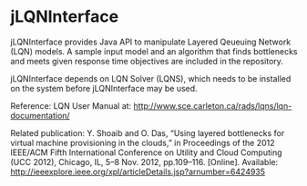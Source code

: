 jLQNInterface
=============

jLQNInterface provides Java API to manipulate Layered Qeueuing Network (LQN) models. A sample input model and an algorithm that finds bottlenecks and meets given response time objectives are included in the repository. 

jLQNInterface depends on LQN Solver (LQNS), which needs to be installed on the system before jLQNInterface may be used. 

Reference:
LQN User Manual at: http://www.sce.carleton.ca/rads/lqns/lqn-documentation/

Related publication:
Y. Shoaib and O. Das, “Using layered bottlenecks for virtual machine provisioning in the clouds,” in Proceedings of the 2012 IEEE/ACM Fifth International Conference on Utility and Cloud Computing (UCC 2012), Chicago, IL, 5–8 Nov. 2012, pp.109–116. [Online]. Available: 
http://ieeexplore.ieee.org/xpl/articleDetails.jsp?arnumber=6424935

